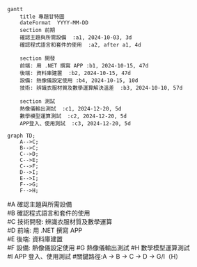 ```mermaid
gantt
    title 專題甘特圖
    dateFormat  YYYY-MM-DD
    section 前期
    確認主題與所需設備  :a1, 2024-10-03, 3d
    確認程式語言和套件的使用  :a2, after a1, 4d

    section 開發
    前端: 用 .NET 撰寫 APP :b1, 2024-10-15, 47d
    後端: 資料庫建置  :b2, 2024-10-15, 47d
    設備: 熱像儀設定使用 :b4, 2024-10-15, 10d
    技術: 辨識衣服材質及數學運算解決溫差  :b3, 2024-10-10, 57d

    section 測試
    熱像儀輸出測試  :c1, 2024-12-20, 5d
    數學模型運算測試  :c2, 2024-12-20, 5d
    APP登入、使用測試  :c3, 2024-12-20, 5d
```
```mermaid
graph TD;
    A-->C;
    B-->C;
    C-->D;
    C-->E;
    C-->F;
    D-->I;
    E-->I;
    F-->G;
    F-->H; 
```
#A	確認主題與所需設備	
#B	確認程式語言和套件的使用	
#C	技術開發: 辨識衣服材質及數學運算	
#D	前端: 用 .NET 撰寫 APP	
#E	後端: 資料庫建置	
#F	設備: 熱像儀設定使用	
#G	熱像儀輸出測試	
#H	數學模型運算測試	
#I	APP 登入、使用測試
#關鍵路徑:A → B → C → D → G/I（H）
